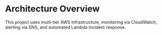 # Architecture Overview
This project uses multi-tier AWS infrastructure, monitoring via CloudWatch, alerting via SNS, and automated Lambda incident response.
